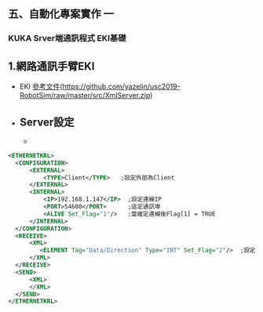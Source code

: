 ## 五、自動化專案實作 一
### KUKA Srver端通訊程式 EKI基礎

1.網路通訊手臂EKI
-
  - EKI [參考文件](http://www.wtech.com.tw/public/download/manual/kuka/krc4/KST-Ethernet-KRL-21-En.pdf)(https://github.com/yazelin/usc2019-RobotSim/raw/master/src/XmlServer.zip)
  - Server設定
	  - 
	  - 
  ```xml
  <ETHERNETKRL>
	<CONFIGURATION>
		<EXTERNAL>
			<TYPE>Client</TYPE>   ;設定外部為Client
		</EXTERNAL>
		<INTERNAL>
			<IP>192.168.1.147</IP>	;設定連線IP
			<PORT>54600</PORT>		;這定通訊埠
			<ALIVE Set_Flag="1"/>	;當確定連線後Flag[1] = TRUE
		</INTERNAL>
	</CONFIGURATION>
	<RECEIVE>
		<XML>
		   <ELEMENT Tag="Data/Direction" Type="INT" Set_Flag="2"/>	;設定接收到的資料 Tag="路徑" Type="資料型別" 接收資料後Flag[2]=TRUE
		</XML>
	</RECEIVE>
	<SEND>
		<XML>
		</XML>
	</SEND>
</ETHERNETKRL>
  ```
<!--stackedit_data:
eyJoaXN0b3J5IjpbLTEyNjk0ODcxNzMsLTIwMjY3MzgyOTQsMT
c0NjY0MDE2MywxNzQ5NjY3MTA3LDE4MTExNjU1OTJdfQ==
-->